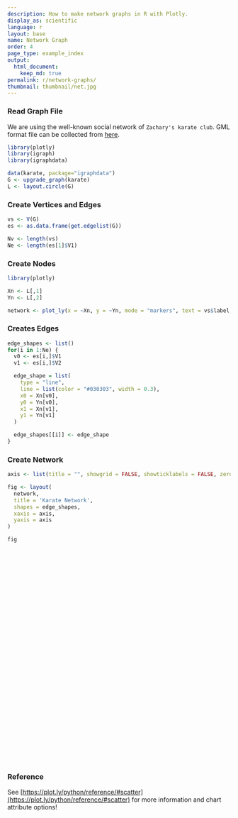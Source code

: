 ```yaml
---
description: How to make network graphs in R with Plotly.
display_as: scientific
language: r
layout: base
name: Network Graph
order: 4
page_type: example_index
output:
  html_document:
    keep_md: true
permalink: r/network-graphs/
thumbnail: thumbnail/net.jpg
---
```



### Read Graph File
We are using the well-known social network of `Zachary's karate club`. GML format file can be collected from [here](https://gist.github.com/pravj/9168fe52823c1702a07b).


```r
library(plotly)
library(igraph)
library(igraphdata)

data(karate, package="igraphdata")
G <- upgrade_graph(karate)
L <- layout.circle(G)
```

### Create Vertices and Edges

```r
vs <- V(G)
es <- as.data.frame(get.edgelist(G))

Nv <- length(vs)
Ne <- length(es[1]$V1)
```

### Create Nodes

```r
library(plotly)

Xn <- L[,1]
Yn <- L[,2]

network <- plot_ly(x = ~Xn, y = ~Yn, mode = "markers", text = vs$label, hoverinfo = "text")
```

### Creates Edges

```r
edge_shapes <- list()
for(i in 1:Ne) {
  v0 <- es[i,]$V1
  v1 <- es[i,]$V2

  edge_shape = list(
    type = "line",
    line = list(color = "#030303", width = 0.3),
    x0 = Xn[v0],
    y0 = Yn[v0],
    x1 = Xn[v1],
    y1 = Yn[v1]
  )

  edge_shapes[[i]] <- edge_shape
}
```

### Create Network

```r
axis <- list(title = "", showgrid = FALSE, showticklabels = FALSE, zeroline = FALSE)

fig <- layout(
  network,
  title = 'Karate Network',
  shapes = edge_shapes,
  xaxis = axis,
  yaxis = axis
)

fig
```

<div id="htmlwidget-561a5c62bb2478092064" style="width:672px;height:480px;" class="plotly html-widget"></div>
<script type="application/json" data-for="htmlwidget-561a5c62bb2478092064">{"x":{"visdat":{"208138dfb3f5":["function () ","plotlyVisDat"]},"cur_data":"208138dfb3f5","attrs":{"208138dfb3f5":{"x":{},"y":{},"mode":"markers","text":["H","2","3","4","5","6","7","8","9","10","11","12","13","14","15","16","17","18","19","20","21","22","23","24","25","26","27","28","29","30","31","32","33","A"],"hoverinfo":"text","alpha_stroke":1,"sizes":[10,100],"spans":[1,20]}},"layout":{"margin":{"b":40,"l":60,"t":25,"r":10},"title":"Karate Network","shapes":[{"type":"line","line":{"color":"#030303","width":0.3},"x0":-0.0922683594633019,"y0":-0.995734176295035,"x1":0.273662990072083,"y1":0.961825643172819},{"type":"line","line":{"color":"#030303","width":0.3},"x0":-0.0922683594633019,"y0":-0.995734176295035,"x1":-0.739008917220659,"y1":0.673695643646557},{"type":"line","line":{"color":"#030303","width":0.3},"x0":-0.0922683594633019,"y0":-0.995734176295035,"x1":-0.982973099683902,"y1":-0.18374951781657},{"type":"line","line":{"color":"#030303","width":0.3},"x0":-0.0922683594633019,"y0":-0.995734176295035,"x1":-0.932472229404356,"y1":-0.361241666187153},{"type":"line","line":{"color":"#030303","width":0.3},"x0":-0.0922683594633019,"y0":-0.995734176295035,"x1":-0.850217135729614,"y1":-0.526432162877356},{"type":"line","line":{"color":"#030303","width":0.3},"x0":-0.0922683594633019,"y0":-0.995734176295035,"x1":-0.739008917220659,"y1":-0.673695643646557},{"type":"line","line":{"color":"#030303","width":0.3},"x0":-0.0922683594633019,"y0":-0.995734176295035,"x1":-0.602634636379257,"y1":-0.798017227280239},{"type":"line","line":{"color":"#030303","width":0.3},"x0":-0.0922683594633019,"y0":-0.995734176295035,"x1":-0.445738355776538,"y1":-0.895163291355062},{"type":"line","line":{"color":"#030303","width":0.3},"x0":-0.0922683594633019,"y0":-0.995734176295035,"x1":0.982973099683902,"y1":0.18374951781657},{"type":"line","line":{"color":"#030303","width":0.3},"x0":-0.0922683594633019,"y0":-0.995734176295035,"x1":0.932472229404356,"y1":0.361241666187153},{"type":"line","line":{"color":"#030303","width":0.3},"x0":-0.0922683594633019,"y0":-0.995734176295035,"x1":0.850217135729614,"y1":0.526432162877356},{"type":"line","line":{"color":"#030303","width":0.3},"x0":-0.0922683594633019,"y0":-0.995734176295035,"x1":0.739008917220659,"y1":0.673695643646557},{"type":"line","line":{"color":"#030303","width":0.3},"x0":-0.0922683594633019,"y0":-0.995734176295035,"x1":0.445738355776538,"y1":0.895163291355062},{"type":"line","line":{"color":"#030303","width":0.3},"x0":-0.0922683594633019,"y0":-0.995734176295035,"x1":0.092268359463302,"y1":0.995734176295034},{"type":"line","line":{"color":"#030303","width":0.3},"x0":-0.0922683594633019,"y0":-0.995734176295035,"x1":-0.0922683594633019,"y1":0.995734176295035},{"type":"line","line":{"color":"#030303","width":0.3},"x0":-0.0922683594633019,"y0":-0.995734176295035,"x1":-0.982973099683902,"y1":0.18374951781657},{"type":"line","line":{"color":"#030303","width":0.3},"x0":0.602634636379256,"y0":0.798017227280239,"x1":-0.739008917220659,"y1":0.673695643646557},{"type":"line","line":{"color":"#030303","width":0.3},"x0":0.602634636379256,"y0":0.798017227280239,"x1":-0.982973099683902,"y1":-0.18374951781657},{"type":"line","line":{"color":"#030303","width":0.3},"x0":0.602634636379256,"y0":0.798017227280239,"x1":-0.602634636379257,"y1":-0.798017227280239},{"type":"line","line":{"color":"#030303","width":0.3},"x0":0.602634636379256,"y0":0.798017227280239,"x1":0.739008917220659,"y1":0.673695643646557},{"type":"line","line":{"color":"#030303","width":0.3},"x0":0.602634636379256,"y0":0.798017227280239,"x1":0.445738355776538,"y1":0.895163291355062},{"type":"line","line":{"color":"#030303","width":0.3},"x0":0.602634636379256,"y0":0.798017227280239,"x1":0.092268359463302,"y1":0.995734176295034},{"type":"line","line":{"color":"#030303","width":0.3},"x0":0.602634636379256,"y0":0.798017227280239,"x1":-0.0922683594633019,"y1":0.995734176295035},{"type":"line","line":{"color":"#030303","width":0.3},"x0":0.602634636379256,"y0":0.798017227280239,"x1":-0.932472229404356,"y1":0.361241666187153},{"type":"line","line":{"color":"#030303","width":0.3},"x0":-0.932472229404356,"y0":0.361241666187153,"x1":-0.982973099683902,"y1":-0.18374951781657},{"type":"line","line":{"color":"#030303","width":0.3},"x0":-0.932472229404356,"y0":0.361241666187153,"x1":-0.602634636379257,"y1":-0.798017227280239},{"type":"line","line":{"color":"#030303","width":0.3},"x0":-0.932472229404356,"y0":0.361241666187153,"x1":-0.445738355776538,"y1":-0.895163291355062},{"type":"line","line":{"color":"#030303","width":0.3},"x0":-0.932472229404356,"y0":0.361241666187153,"x1":1,"y1":0},{"type":"line","line":{"color":"#030303","width":0.3},"x0":-0.932472229404356,"y0":0.361241666187153,"x1":0.739008917220659,"y1":0.673695643646557},{"type":"line","line":{"color":"#030303","width":0.3},"x0":-0.932472229404356,"y0":0.361241666187153,"x1":-0.445738355776538,"y1":0.895163291355062},{"type":"line","line":{"color":"#030303","width":0.3},"x0":-0.932472229404356,"y0":0.361241666187153,"x1":-0.602634636379256,"y1":0.79801722728024},{"type":"line","line":{"color":"#030303","width":0.3},"x0":-0.932472229404356,"y0":0.361241666187153,"x1":-1,"y1":1.22464679914735e-16},{"type":"line","line":{"color":"#030303","width":0.3},"x0":-0.850217135729614,"y0":-0.526432162877356,"x1":-0.602634636379257,"y1":-0.798017227280239},{"type":"line","line":{"color":"#030303","width":0.3},"x0":-0.850217135729614,"y0":-0.526432162877356,"x1":0.850217135729614,"y1":0.526432162877356},{"type":"line","line":{"color":"#030303","width":0.3},"x0":-0.850217135729614,"y0":-0.526432162877356,"x1":0.739008917220659,"y1":0.673695643646557},{"type":"line","line":{"color":"#030303","width":0.3},"x0":-0.739008917220659,"y0":-0.673695643646557,"x1":-0.739008917220659,"y1":-0.673695643646557},{"type":"line","line":{"color":"#030303","width":0.3},"x0":-0.739008917220659,"y0":-0.673695643646557,"x1":0.982973099683902,"y1":0.18374951781657},{"type":"line","line":{"color":"#030303","width":0.3},"x0":-0.602634636379257,"y0":-0.798017227280239,"x1":-0.739008917220659,"y1":-0.673695643646557},{"type":"line","line":{"color":"#030303","width":0.3},"x0":-0.602634636379257,"y0":-0.798017227280239,"x1":0.982973099683902,"y1":0.18374951781657},{"type":"line","line":{"color":"#030303","width":0.3},"x0":-0.602634636379257,"y0":-0.798017227280239,"x1":0.602634636379256,"y1":0.798017227280239},{"type":"line","line":{"color":"#030303","width":0.3},"x0":-0.445738355776538,"y0":-0.895163291355062,"x1":0.602634636379256,"y1":0.798017227280239},{"type":"line","line":{"color":"#030303","width":0.3},"x0":-0.273662990072083,"y0":-0.961825643172819,"x1":-0.932472229404356,"y1":0.361241666187153},{"type":"line","line":{"color":"#030303","width":0.3},"x0":-0.273662990072083,"y0":-0.961825643172819,"x1":-1,"y1":1.22464679914735e-16},{"type":"line","line":{"color":"#030303","width":0.3},"x0":-0.273662990072083,"y0":-0.961825643172819,"x1":-0.273662990072083,"y1":-0.961825643172819},{"type":"line","line":{"color":"#030303","width":0.3},"x0":1,"y0":0,"x1":-0.273662990072083,"y1":-0.961825643172819},{"type":"line","line":{"color":"#030303","width":0.3},"x0":0.982973099683902,"y0":0.18374951781657,"x1":-0.273662990072083,"y1":-0.961825643172819},{"type":"line","line":{"color":"#030303","width":0.3},"x0":0.932472229404356,"y0":0.361241666187153,"x1":-1,"y1":1.22464679914735e-16},{"type":"line","line":{"color":"#030303","width":0.3},"x0":0.932472229404356,"y0":0.361241666187153,"x1":-0.273662990072083,"y1":-0.961825643172819},{"type":"line","line":{"color":"#030303","width":0.3},"x0":0.850217135729614,"y0":0.526432162877356,"x1":-1,"y1":1.22464679914735e-16},{"type":"line","line":{"color":"#030303","width":0.3},"x0":0.850217135729614,"y0":0.526432162877356,"x1":-0.273662990072083,"y1":-0.961825643172819},{"type":"line","line":{"color":"#030303","width":0.3},"x0":0.739008917220659,"y0":0.673695643646557,"x1":-1,"y1":1.22464679914735e-16},{"type":"line","line":{"color":"#030303","width":0.3},"x0":0.739008917220659,"y0":0.673695643646557,"x1":-0.273662990072083,"y1":-0.961825643172819},{"type":"line","line":{"color":"#030303","width":0.3},"x0":0.445738355776538,"y0":0.895163291355062,"x1":-0.273662990072083,"y1":-0.961825643172819},{"type":"line","line":{"color":"#030303","width":0.3},"x0":0.273662990072083,"y0":0.961825643172819,"x1":-1,"y1":1.22464679914735e-16},{"type":"line","line":{"color":"#030303","width":0.3},"x0":0.273662990072083,"y0":0.961825643172819,"x1":-0.273662990072083,"y1":-0.961825643172819},{"type":"line","line":{"color":"#030303","width":0.3},"x0":0.092268359463302,"y0":0.995734176295034,"x1":-1,"y1":1.22464679914735e-16},{"type":"line","line":{"color":"#030303","width":0.3},"x0":0.092268359463302,"y0":0.995734176295034,"x1":-0.273662990072083,"y1":-0.961825643172819},{"type":"line","line":{"color":"#030303","width":0.3},"x0":-0.0922683594633019,"y0":0.995734176295035,"x1":-0.273662990072083,"y1":0.961825643172819},{"type":"line","line":{"color":"#030303","width":0.3},"x0":-0.0922683594633019,"y0":0.995734176295035,"x1":-0.445738355776538,"y1":0.895163291355062},{"type":"line","line":{"color":"#030303","width":0.3},"x0":-0.0922683594633019,"y0":0.995734176295035,"x1":-0.850217135729614,"y1":0.526432162877356},{"type":"line","line":{"color":"#030303","width":0.3},"x0":-0.0922683594633019,"y0":0.995734176295035,"x1":-1,"y1":1.22464679914735e-16},{"type":"line","line":{"color":"#030303","width":0.3},"x0":-0.0922683594633019,"y0":0.995734176295035,"x1":-0.273662990072083,"y1":-0.961825643172819},{"type":"line","line":{"color":"#030303","width":0.3},"x0":-0.273662990072083,"y0":0.961825643172819,"x1":-0.273662990072083,"y1":0.961825643172819},{"type":"line","line":{"color":"#030303","width":0.3},"x0":-0.273662990072083,"y0":0.961825643172819,"x1":-0.445738355776538,"y1":0.895163291355062},{"type":"line","line":{"color":"#030303","width":0.3},"x0":-0.273662990072083,"y0":0.961825643172819,"x1":-0.982973099683902,"y1":0.18374951781657},{"type":"line","line":{"color":"#030303","width":0.3},"x0":-0.445738355776538,"y0":0.895163291355062,"x1":-0.982973099683902,"y1":0.18374951781657},{"type":"line","line":{"color":"#030303","width":0.3},"x0":-0.602634636379256,"y0":0.79801722728024,"x1":-0.850217135729614,"y1":0.526432162877356},{"type":"line","line":{"color":"#030303","width":0.3},"x0":-0.602634636379256,"y0":0.79801722728024,"x1":-0.273662990072083,"y1":-0.961825643172819},{"type":"line","line":{"color":"#030303","width":0.3},"x0":-0.739008917220659,"y0":0.673695643646557,"x1":-0.273662990072083,"y1":-0.961825643172819},{"type":"line","line":{"color":"#030303","width":0.3},"x0":-0.850217135729614,"y0":0.526432162877356,"x1":-0.982973099683902,"y1":0.18374951781657},{"type":"line","line":{"color":"#030303","width":0.3},"x0":-0.850217135729614,"y0":0.526432162877356,"x1":-0.273662990072083,"y1":-0.961825643172819},{"type":"line","line":{"color":"#030303","width":0.3},"x0":-0.982973099683902,"y0":0.18374951781657,"x1":-1,"y1":1.22464679914735e-16},{"type":"line","line":{"color":"#030303","width":0.3},"x0":-0.982973099683902,"y0":0.18374951781657,"x1":-0.273662990072083,"y1":-0.961825643172819},{"type":"line","line":{"color":"#030303","width":0.3},"x0":-1,"y0":1.22464679914735e-16,"x1":-1,"y1":1.22464679914735e-16},{"type":"line","line":{"color":"#030303","width":0.3},"x0":-1,"y0":1.22464679914735e-16,"x1":-0.273662990072083,"y1":-0.961825643172819},{"type":"line","line":{"color":"#030303","width":0.3},"x0":-0.982973099683902,"y0":-0.18374951781657,"x1":-1,"y1":1.22464679914735e-16},{"type":"line","line":{"color":"#030303","width":0.3},"x0":-0.982973099683902,"y0":-0.18374951781657,"x1":-0.273662990072083,"y1":-0.961825643172819},{"type":"line","line":{"color":"#030303","width":0.3},"x0":-0.932472229404356,"y0":-0.361241666187153,"x1":-0.273662990072083,"y1":-0.961825643172819}],"xaxis":{"domain":[0,1],"automargin":true,"title":"","showgrid":false,"showticklabels":false,"zeroline":false},"yaxis":{"domain":[0,1],"automargin":true,"title":"","showgrid":false,"showticklabels":false,"zeroline":false},"hovermode":"closest","showlegend":false},"source":"A","config":{"showSendToCloud":false},"data":[{"x":[1,0.982973099683902,0.932472229404356,0.850217135729614,0.739008917220659,0.602634636379256,0.445738355776538,0.273662990072083,0.092268359463302,-0.0922683594633019,-0.273662990072083,-0.445738355776538,-0.602634636379256,-0.739008917220659,-0.850217135729614,-0.932472229404356,-0.982973099683902,-1,-0.982973099683902,-0.932472229404356,-0.850217135729614,-0.739008917220659,-0.602634636379257,-0.445738355776538,-0.273662990072083,-0.0922683594633019,0.0922683594633015,0.273662990072083,0.445738355776539,0.602634636379256,0.739008917220659,0.850217135729614,0.932472229404356,0.982973099683902],"y":[0,0.18374951781657,0.361241666187153,0.526432162877356,0.673695643646557,0.798017227280239,0.895163291355062,0.961825643172819,0.995734176295034,0.995734176295035,0.961825643172819,0.895163291355062,0.79801722728024,0.673695643646557,0.526432162877356,0.361241666187153,0.18374951781657,1.22464679914735e-16,-0.18374951781657,-0.361241666187153,-0.526432162877356,-0.673695643646557,-0.798017227280239,-0.895163291355062,-0.961825643172819,-0.995734176295035,-0.995734176295035,-0.961825643172819,-0.895163291355062,-0.79801722728024,-0.673695643646557,-0.526432162877356,-0.361241666187153,-0.18374951781657],"mode":"markers","text":["H","2","3","4","5","6","7","8","9","10","11","12","13","14","15","16","17","18","19","20","21","22","23","24","25","26","27","28","29","30","31","32","33","A"],"hoverinfo":["text","text","text","text","text","text","text","text","text","text","text","text","text","text","text","text","text","text","text","text","text","text","text","text","text","text","text","text","text","text","text","text","text","text"],"type":"scatter","marker":{"color":"rgba(31,119,180,1)","line":{"color":"rgba(31,119,180,1)"}},"error_y":{"color":"rgba(31,119,180,1)"},"error_x":{"color":"rgba(31,119,180,1)"},"line":{"color":"rgba(31,119,180,1)"},"xaxis":"x","yaxis":"y","frame":null}],"highlight":{"on":"plotly_click","persistent":false,"dynamic":false,"selectize":false,"opacityDim":0.2,"selected":{"opacity":1},"debounce":0},"shinyEvents":["plotly_hover","plotly_click","plotly_selected","plotly_relayout","plotly_brushed","plotly_brushing","plotly_clickannotation","plotly_doubleclick","plotly_deselect","plotly_afterplot","plotly_sunburstclick"],"base_url":"https://plot.ly"},"evals":[],"jsHooks":[]}</script>

### Reference
See [https://plot.ly/python/reference/#scatter](https://plot.ly/python/reference/#scatter) for more information and chart attribute options!
